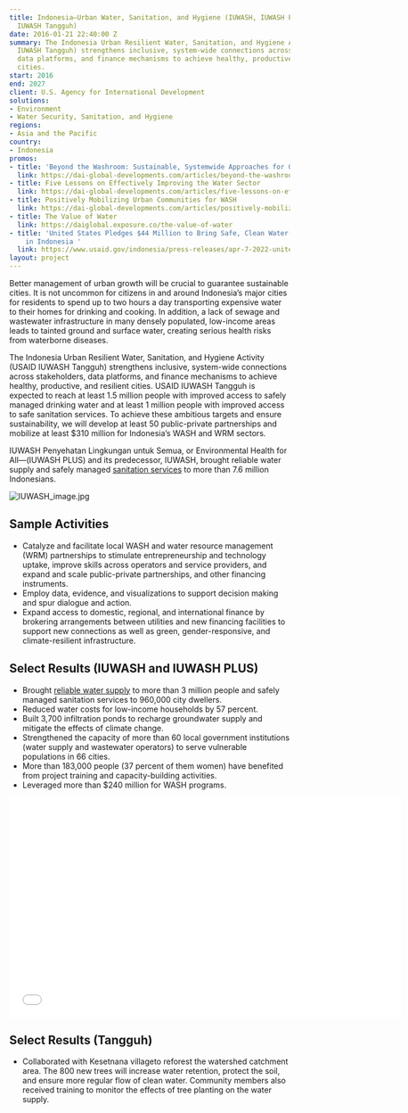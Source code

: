 ```yaml
---
title: Indonesia—Urban Water, Sanitation, and Hygiene (IUWASH, IUWASH PLUS, USAID
  IUWASH Tangguh)
date: 2016-01-21 22:40:00 Z
summary: The Indonesia Urban Resilient Water, Sanitation, and Hygiene Activity (USAID
  IUWASH Tangguh) strengthens inclusive, system-wide connections across stakeholders,
  data platforms, and finance mechanisms to achieve healthy, productive, and resilient
  cities.
start: 2016
end: 2027
client: U.S. Agency for International Development
solutions:
- Environment
- Water Security, Sanitation, and Hygiene
regions:
- Asia and the Pacific
country:
- Indonesia
promos:
- title: 'Beyond the Washroom: Sustainable, Systemwide Approaches for Good Sanitation'
  link: https://dai-global-developments.com/articles/beyond-the-washroom-sustainable-systemwide-approaches-for-good-sanitation
- title: Five Lessons on Effectively Improving the Water Sector
  link: https://dai-global-developments.com/articles/five-lessons-on-effectively-improving-the-water-sector
- title: Positively Mobilizing Urban Communities for WASH
  link: https://dai-global-developments.com/articles/positively-mobilizing-urban-communities-for-wash
- title: The Value of Water
  link: https://daiglobal.exposure.co/the-value-of-water
- title: 'United States Pledges $44 Million to Bring Safe, Clean Water to Communities
    in Indonesia '
  link: https://www.usaid.gov/indonesia/press-releases/apr-7-2022-united-states-pledges-44-million-bring-safe-clean-water
layout: project
---
```


Better management of urban growth will be crucial to guarantee sustainable cities. It is not uncommon for citizens in and around Indonesia’s major cities for residents to spend up to two hours a day transporting expensive water to their homes for drinking and cooking. In addition, a lack of sewage and wastewater infrastructure in many densely populated, low-income areas leads to tainted ground and surface water, creating serious health risks from waterborne diseases.

The Indonesia Urban Resilient Water, Sanitation, and Hygiene Activity (USAID IUWASH Tangguh) strengthens inclusive, system-wide connections across stakeholders, data platforms, and finance mechanisms to achieve healthy, productive, and resilient cities. USAID IUWASH Tangguh is expected to reach at least 1.5 million people with improved access to safely managed drinking water and at least 1 million people with improved access to safe sanitation services. To achieve these ambitious targets and ensure sustainability, we will develop at least 50 public-private partnerships and mobilize at least $310 million for Indonesia’s WASH and WRM sectors.

IUWASH Penyehatan Lingkungan untuk Semua, or Environmental Health for All—(IUWASH PLUS) and its predecessor, IUWASH, brought reliable water supply and safely managed [sanitation services](https://medium.com/usaid-global-waters/strengthening-urban-indonesias-water-and-sanitation-systems-geser-si-jahat-out-with-the-bad-fa3772d5cc6b) to more than 7.6 million Indonesians.

![IUWASH_image.jpg](/uploads/IUWASH_image.jpg)

## Sample Activities

* Catalyze and facilitate local WASH and water resource management (WRM) partnerships to stimulate entrepreneurship and technology uptake, improve skills across operators and service providers, and expand and scale public-private partnerships, and other financing instruments.
* Employ data, evidence, and visualizations to support decision making and spur dialogue and action.
* Expand access to domestic, regional, and international finance by brokering arrangements between utilities and new financing facilities to support new connections as well as green, gender-responsive, and climate-resilient infrastructure.

## Select Results (IUWASH and IUWASH PLUS)

* Brought [reliable water supply](https://medium.com/usaid-global-waters/making-sanitation-services-affordable-in-indonesia-s-cities-5a2621014c1f#.s3v3zp1xo) to more than 3 million people and safely managed sanitation services to 960,000 city dwellers.
* Reduced water costs for low-income households by 57 percent.
* Built 3,700 infiltration ponds to recharge groundwater supply and mitigate the effects of climate change.
* Strengthened the capacity of more than 60 local government institutions (water supply and wastewater operators) to serve vulnerable populations in 66 cities.
* More than 183,000 people (37 percent of them women) have benefited from project training and capacity-building activities.
* Leveraged more than $240 million for WASH programs.

<iframe allowfullscreen="" frameborder="0" height="394" mozallowfullscreen="" src="//player.vimeo.com/video/105875924" webkitallowfullscreen="" width="703"></iframe>

## Select Results (Tangguh)

* Collaborated with Kesetnana villageto reforest the watershed catchment area. The 800 new trees will increase water retention, protect the soil, and ensure more regular flow of clean water. Community members also received training to monitor the effects of tree planting on the water supply.